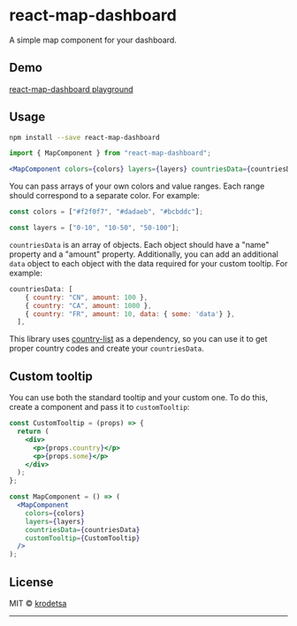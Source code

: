 # react-map-dashboard

A simple map component for your dashboard.

## Demo

[react-map-dashboard playground](https://react-map-dashboard-playground.vercel.app/)

## Usage

```sh
npm install --save react-map-dashboard
```

```jsx
import { MapComponent } from "react-map-dashboard";

<MapComponent colors={colors} layers={layers} countriesData={countriesData} />;
```

You can pass arrays of your own colors and value ranges. Each range should correspond to a separate color. For example:

```jsx
const colors = ["#f2f0f7", "#dadaeb", "#bcbddc"];

const layers = ["0-10", "10-50", "50-100"];
```

`countriesData` is an array of objects. Each object should have a "name" property and a "amount" property. Additionally, you can add an additional `data` object to each object with the data required for your custom tooltip. For example:

```jsx
countriesData: [
    { country: "CN", amount: 100 },
    { country: "CA", amount: 1000 },
    { country: "FR", amount: 10, data: { some: 'data'} },
  ],
```

This library uses [country-list](https://github.com/fannarsh/country-list) as a dependency, so you can use it to get proper country codes and create your `countriesData`.

## Custom tooltip

You can use both the standard tooltip and your custom one. To do this, create a component and pass it to `customTooltip`:

```jsx
const CustomTooltip = (props) => {
  return (
    <div>
      <p>{props.country}</p>
      <p>{props.some}</p>
    </div>
  );
};

const MapComponent = () => (
  <MapComponent
    colors={colors}
    layers={layers}
    countriesData={countriesData}
    customTooltip={CustomTooltip}
  />
);
```

## License

MIT © [krodetsa](https://github.com/krodetsa)

---
